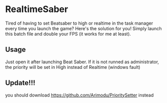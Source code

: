 # RealtimeSaber

Tired of having to set Beatsaber to high or realtime in the task manager every time you launch the game? Here's the solution for you! Simply launch this batch file and double your FPS (it works for me at least).


## Usage
Just open it after launching Beat Saber. If it is not runned as administrator, the priority will be set in High instead of Realtime (windows fault)

## Update!!!
you should download https://github.com/Arimodu/PrioritySetter instead
